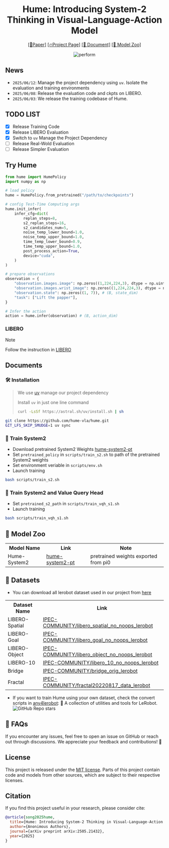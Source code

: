 <div align="center">

# Hume: Introducing System-2 Thinking in Visual-Language-Action Model



[\[📄Paper\]](https://arxiv.org/abs/2505.21432)  [\[🔥Project Page\]](https://hume-vla.github.io/) [\[📖 Document\]](#documents) [\[🤗 Model Zoo\]](https://huggingface.co/collections/Hume-vla/hume-model-zoo-684be6e5d062717593589a9a)

![perform](.assets/teaser_00.png)

</div>

## News
- `2025/06/12`: Manage the project dependency using `uv`. Isolate the evaluation and training environments
- `2025/06/08`: Release the evaluation code and ckpts on LIBERO.
- `2025/06/03`: We release the training codebase of Hume.

## TODO LIST
- [x] Release Training Code
- [x] Release LIBERO Evaluation
- [x] Switch to `uv` Manage the Project Dependency
- [ ] Release Real-Wold Evaluation
- [ ] Release Simpler Evaluation

## Try Hume
```python
from hume import HumePolicy
import numpy as np

# load policy
hume = HumePolicy.from_pretrained("/path/to/checkpoints")

# config Test-Time Computing args
hume.init_infer(
    infer_cfg=dict(
        replan_steps=8,
        s2_replan_steps=16,
        s2_candidates_num=5,
        noise_temp_lower_bound=1.0,
        noise_temp_upper_bound=1.0,
        time_temp_lower_bound=0.9,
        time_temp_upper_bound=1.0,
        post_process_action=True,
        device="cuda",
    )
)

# prepare observations
observation = {
    "observation.images.image": np.zeros((1,224,224,3), dtype = np.uint8), # (B, H, W, C)
    "observation.images.wrist_image": np.zeros((1,224,224,3), dtype = np.uint8), # (B, H, W, C)
    "observation.state": np.zeros((1, 7)), # (B, state_dim)
    "task": ["Lift the papper"],
}

# Infer the action
action = hume.infer(observation) # (B, action_dim)

```
### LIBERO
> [!NOTE]
> Follow the instruction in [LIBERO](experiments/libero/README.md) 

## Documents

### 🛠️ Installation
> We use [uv](https://docs.astral.sh/uv/getting-started/installation/) manage our project dependency
>
> Install `uv` in just one line command
> ```bash
> curl -LsSf https://astral.sh/uv/install.sh | sh
> ```

```bash
git clone https://github.com/hume-vla/hume.git
GIT_LFS_SKIP_SMUDGE=1 uv sync
```


### 🌟 **Train System2**
- Download pretrained System2 Weights <a href="https://huggingface.co/Hume-vla/Hume-System2">hume-system2-pt</a>
- Set `pretrained_policy` in `scripts/train_s2.sh` to path of the pretrained System2 weights
- Set environment veriable in `scripts/env.sh`
- Launch training
```bash
bash scripts/train_s2.sh
```

### 🌟 **Train System2 and Value Query Head**
- Set `pretrained_s2_path` in  `scripts/train_vqh_s1.sh`
- Launch training
```bash
bash scripts/train_vqh_s1.sh
```

## 🤗 Model Zoo

<table>
  <tr>
    <th>Model Name</th>
    <th>Link</th>
    <th>Note</th>
  </tr>
  <tr>
    <td>Hume-System2</td>
    <td><a href="https://huggingface.co/Hume-vla/Hume-System2">hume-system2-pt</a></td>
    <td>pretrained weights exported from pi0 </td>
  </tr>
</table>

## 🎄 Datasets
- You can download all lerobot dataset used in our project from [here](https://huggingface.co/IPEC-COMMUNITY)
<table>
  <tr>
    <th>Dataset Name</th>
    <th>Link</th>
  </tr>
  <tr>
    <td>LIBERO-Spatial</td>
    <td><a href="https://huggingface.co/datasets/IPEC-COMMUNITY/libero_spatial_no_noops_lerobot">IPEC-COMMUNITY/libero_spatial_no_noops_lerobot</a></td>
  </tr>
  <tr>
    <td>LIBERO-Goal</td>
    <td><a href="https://huggingface.co/datasets/IPEC-COMMUNITY/libero_goal_no_noops_lerobot">IPEC-COMMUNITY/libero_goal_no_noops_lerobot</a></td>
  </tr>
  <tr>
    <td>LIBERO-Object</td>
    <td><a href="https://huggingface.co/datasets/IPEC-COMMUNITY/libero_object_no_noops_lerobot">IPEC-COMMUNITY/libero_object_no_noops_lerobot</a></td>
  </tr>
  <tr>
    <td>LIBERO-10</td>
    <td><a href="https://huggingface.co/datasets/IPEC-COMMUNITY/libero_10_no_noops_lerobot">IPEC-COMMUNITY/libero_10_no_noops_lerobot</a></td>
  </tr>
  <tr>
    <td>Bridge</td>
    <td><a href="https://huggingface.co/datasets/IPEC-COMMUNITY/bridge_orig_lerobot">IPEC-COMMUNITY/bridge_orig_lerobot</a></td>
  </tr>
  <tr>
    <td>Fractal</td>
    <td><a href="https://huggingface.co/datasets/IPEC-COMMUNITY/fractal20220817_data_lerobot">IPEC-COMMUNITY/fractal20220817_data_lerobot</a></td>
  </tr>
  
</table>

- If you want to train Hume using your own dataset, check the convert scripts in [any4lerobot](https://github.com/Tavish9/any4lerobot): 🚀 A collection of utilities and tools for LeRobot. ![GitHub Repo stars](https://img.shields.io/github/stars/Tavish9/any4lerobot)


## 🤗 FAQs
If you encounter any issues, feel free to open an issue on GitHub or reach out through discussions. We appreciate your feedback and contributions! 🚀

## License

This project is released under the [MIT license](LICENSE). Parts of this project contain code and models from other sources, which are subject to their respective licenses.

## Citation

If you find this project useful in your research, please consider cite:

```BibTeX
@article{song2025hume,
  title={Hume: Introducing System-2 Thinking in Visual-Language-Action Model},
  author={Anonimous Authors},
  journal={arXiv preprint arXiv:2505.21432},
  year={2025}
}
```

